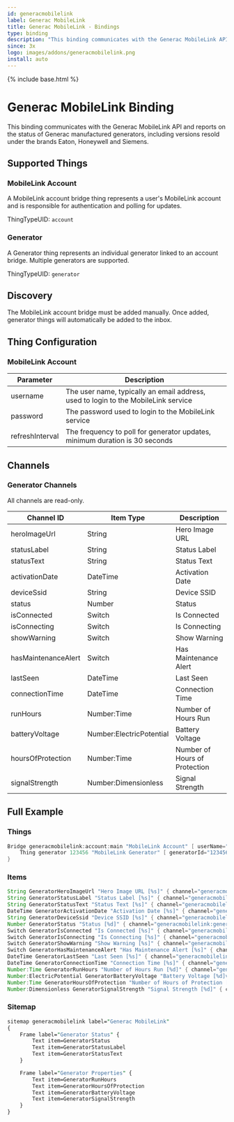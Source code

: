 ```yaml
---
id: generacmobilelink
label: Generac MobileLink
title: Generac MobileLink - Bindings
type: binding
description: "This binding communicates with the Generac MobileLink API and reports on the status of Generac manufactured generators, including versions resold under the brands Eaton, Honeywell and Siemens."
since: 3x
logo: images/addons/generacmobilelink.png
install: auto
---
```


<!-- Attention authors: Do not edit directly. Please add your changes to the appropriate source repository -->

{% include base.html %}

# Generac MobileLink Binding

<AddonLogo />

This binding communicates with the Generac MobileLink API and reports on the status of Generac manufactured generators, including versions resold under the brands Eaton, Honeywell and Siemens.

## Supported Things

### MobileLink Account

A MobileLink account bridge thing represents a user's MobileLink account and is responsible for authentication and polling for updates.

ThingTypeUID: `account`

### Generator

A Generator thing represents an individual generator linked to an account bridge. Multiple generators are supported.

ThingTypeUID: `generator`

## Discovery

The MobileLink account bridge must be added manually. Once added, generator things will automatically be added to the inbox.

## Thing Configuration

### MobileLink Account

| Parameter       | Description                                                                        |
|-----------------|------------------------------------------------------------------------------------|
| username        | The user name, typically an email address, used to login to the MobileLink service |
| password        | The password used to login to the MobileLink service                               |
| refreshInterval | The frequency to poll for generator updates, minimum duration is 30 seconds        |

## Channels

### Generator Channels

All channels are read-only.

| Channel ID           | Item Type                   | Description                       |
|----------------------|-----------------------------|-----------------------------------|
| heroImageUrl         | String                      | Hero Image URL                    |
| statusLabel          | String                      | Status Label                      |
| statusText           | String                      | Status Text                       |
| activationDate       | DateTime                    | Activation Date                   |
| deviceSsid           | String                      | Device SSID                       |
| status               | Number                      | Status                            |
| isConnected          | Switch                      | Is Connected                      |
| isConnecting         | Switch                      | Is Connecting                     |
| showWarning          | Switch                      | Show Warning                      |
| hasMaintenanceAlert  | Switch                      | Has Maintenance Alert             |
| lastSeen             | DateTime                    | Last Seen                         |
| connectionTime       | DateTime                    | Connection Time                   |
| runHours             | Number:Time                 | Number of Hours Run               |
| batteryVoltage       | Number:ElectricPotential    | Battery Voltage                   |
| hoursOfProtection    | Number:Time                 | Number of Hours of Protection     |
| signalStrength       | Number:Dimensionless        | Signal Strength                   |


## Full Example

### Things

```java
Bridge generacmobilelink:account:main "MobileLink Account" [ userName="foo@bar.com", password="secret",refreshInterval=60 ] {
    Thing generator 123456 "MobileLink Generator" [ generatorId="123456" ]
}
```

### Items

```java
String GeneratorHeroImageUrl "Hero Image URL [%s]" { channel="generacmobilelink:generator:main:123456:heroImageUrl" }
String GeneratorStatusLabel "Status Label [%s]" { channel="generacmobilelink:generator:main:123456:statusLabel" }
String GeneratorStatusText "Status Text [%s]" { channel="generacmobilelink:generator:main:123456:statusText" }
DateTime GeneratorActivationDate "Activation Date [%s]" { channel="generacmobilelink:generator:main:123456:activationDate" }
String GeneratorDeviceSsid "Device SSID [%s]" { channel="generacmobilelink:generator:main:123456:deviceSsid" }
Number GeneratorStatus "Status [%d]" { channel="generacmobilelink:generator:main:123456:status" }
Switch GeneratorIsConnected "Is Connected [%s]" { channel="generacmobilelink:generator:main:123456:isConnected" }
Switch GeneratorIsConnecting "Is Connecting [%s]" { channel="generacmobilelink:generator:main:123456:isConnecting" }
Switch GeneratorShowWarning "Show Warning [%s]" { channel="generacmobilelink:generator:main:123456:showWarning" }
Switch GeneratorHasMaintenanceAlert "Has Maintenance Alert [%s]" { channel="generacmobilelink:generator:main:123456:hasMaintenanceAlert" }
DateTime GeneratorLastSeen "Last Seen [%s]" { channel="generacmobilelink:generator:main:123456:lastSeen" }
DateTime GeneratorConnectionTime "Connection Time [%s]" { channel="generacmobilelink:generator:main:123456:connectionTime" }
Number:Time GeneratorRunHours "Number of Hours Run [%d]" { channel="generacmobilelink:generator:main:123456:runHours" }
Number:ElectricPotential GeneratorBatteryVoltage "Battery Voltage [%d]v" { channel="generacmobilelink:generator:main:123456:batteryVoltage" }
Number:Time GeneratorHoursOfProtection "Number of Hours of Protection [%d]" { channel="generacmobilelink:generator:main:123456:hoursOfProtection" }
Number:Dimensionless GeneratorSignalStrength "Signal Strength [%d]" { channel="generacmobilelink:generator:main:123456:signalStrength" }

```

### Sitemap

```perl
sitemap generacmobilelink label="Generac MobileLink"
{
    Frame label="Generator Status" {
        Text item=GeneratorStatus
        Text item=GeneratorStatusLabel
        Text item=GeneratorStatusText
    }

    Frame label="Generator Properties" {
        Text item=GeneratorRunHours
        Text item=GeneratorHoursOfProtection
        Text item=GeneratorBatteryVoltage
        Text item=GeneratorSignalStrength
    }
}
```
